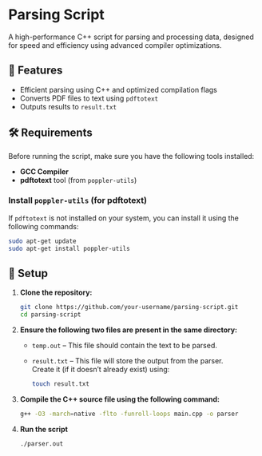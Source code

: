 # Parsing Script

A high-performance C++ script for parsing and processing data, designed for speed and efficiency using advanced compiler optimizations.

## 🚀 Features

- Efficient parsing using C++ and optimized compilation flags
- Converts PDF files to text using `pdftotext`
- Outputs results to `result.txt`

## 🛠 Requirements

Before running the script, make sure you have the following tools installed:

- **GCC Compiler**
- **pdftotext** tool (from `poppler-utils`)

### Install `poppler-utils` (for pdftotext)

If `pdftotext` is not installed on your system, you can install it using the following commands:

```bash
sudo apt-get update
sudo apt-get install poppler-utils
```
## 📁 Setup

1. **Clone the repository:**

   ```bash
   git clone https://github.com/your-username/parsing-script.git
   cd parsing-script
   ```
   
2. **Ensure the following two files are present in the same directory:**

   - `temp.out` – This file should contain the text to be parsed.  

   - `result.txt` – This file will store the output from the parser.  
     Create it (if it doesn’t already exist) using:
     ```bash
     touch result.txt
     ```

3. **Compile the C++ source file using the following command:**

   ```bash
   g++ -O3 -march=native -flto -funroll-loops main.cpp -o parser
   ```
   
4. **Run the script**

   ```bash
   ./parser.out
   ```
